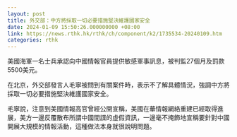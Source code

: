 ```yaml
---
layout: post
title: 外交部：中方將採取一切必要措施堅決維護國家安全
date: 2024-01-09 15:50:26.000000000 +08:00
link: https://news.rthk.hk/rthk/ch/component/k2/1735534-20240109.htm
categories: rthk
---
```


美國海軍一名士兵承認向中國情報官員提供敏感軍事訊息，被判監27個月及罰款5500美元。

在北京，外交部發言人毛寧被問到有關案件時，表示不了解具體情況，強調中方將採取一切必要措施堅決維護國家安全。

毛寧說，注意到美國情報高官曾經公開宣稱，美國在華情報網絡重建已經取得進展，美方一邊反覆散布所謂中國間諜的虛假資訊，一邊毫不掩飾地宣稱要針對中國開展大規模的情報活動，這種做法本身就很說明問題。

